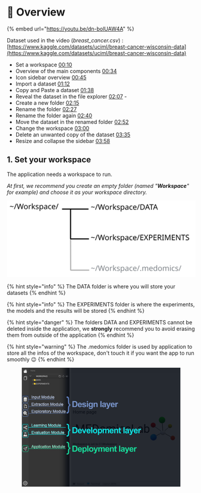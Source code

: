 # 👀 Overview

{% embed url="https://youtu.be/dn-bolUAW4A" %}

Dataset used in the video (_breast\_cancer.csv_) : [https://www.kaggle.com/datasets/uciml/breast-cancer-wisconsin-data](https://www.kaggle.com/datasets/uciml/breast-cancer-wisconsin-data)

* Set a workspace [00:10](https://www.youtube.com/watch?v=dn-bolUAW4A\&t=10s)&#x20;
* Overview of the main components [00:34](https://www.youtube.com/watch?v=dn-bolUAW4A\&t=34s)
* Icon sidebar overview [00:45](https://www.youtube.com/watch?v=dn-bolUAW4A\&t=45s)&#x20;
* Import a dataset [01:12](https://www.youtube.com/watch?v=dn-bolUAW4A\&t=72s)&#x20;
* Copy and Paste a dataset [01:38](https://www.youtube.com/watch?v=dn-bolUAW4A\&t=98s)&#x20;
* Reveal the dataset in the file explorer  [02:07](https://www.youtube.com/watch?v=dn-bolUAW4A\&t=127s) -
* Create a new folder [02:15](https://www.youtube.com/watch?v=dn-bolUAW4A\&t=135s)&#x20;
* Rename the folder [02:27](https://www.youtube.com/watch?v=dn-bolUAW4A\&t=147s) &#x20;
* Rename the folder again [02:40](https://www.youtube.com/watch?v=dn-bolUAW4A\&t=160s)&#x20;
* Move the dataset in the renamed folder  [02:52](https://www.youtube.com/watch?v=dn-bolUAW4A\&t=172s)&#x20;
* Change the workspace [03:00](https://www.youtube.com/watch?v=dn-bolUAW4A\&t=180s)&#x20;
* Delete an unwanted copy of the dataset  [03:35](https://www.youtube.com/watch?v=dn-bolUAW4A\&t=215s)&#x20;
* Resize and collapse the sidebar [03:58](https://www.youtube.com/watch?v=dn-bolUAW4A\&t=238s) &#x20;

## 1. Set your workspace

The application needs a workspace to run.

_At first, we recommend you create an empty folder (named "**Workspace**" for example) and choose it as your workspace directory._

<img src=".gitbook/assets/file.excalidraw.svg" alt="The folder structure of a workspace" class="gitbook-drawing">

{% hint style="info" %}
The DATA folder is where you will store your datasets&#x20;
{% endhint %}

{% hint style="info" %}
The EXPERIMENTS folder is where the experiments, the models and the results will be stored
{% endhint %}

{% hint style="danger" %}
The folders DATA and EXPERIMENTS cannot be deleted inside the application, we **strongly** recommend you to avoid erasing them from outside of the application
{% endhint %}

{% hint style="warning" %}
The .medomics folder is used by application to store all the infos of the workspace, don't touch it if you want the app to run smoothly :wink:
{% endhint %}

<div data-full-width="true">

<figure><img src=".gitbook/assets/ModulesWithLayerCrop.png" alt=""><figcaption></figcaption></figure>

</div>
